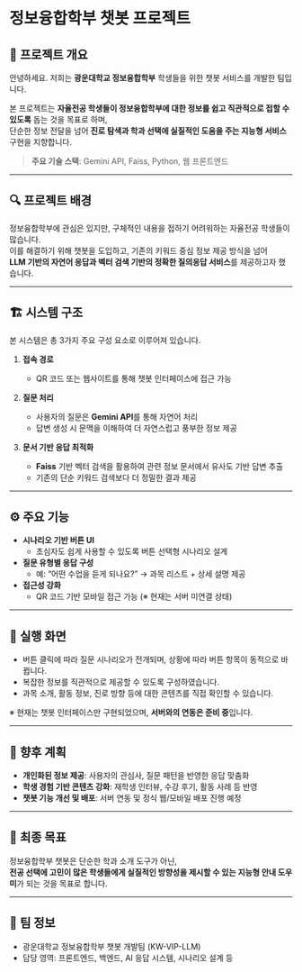 # 정보융합학부 챗봇 프로젝트

## 📌 프로젝트 개요

안녕하세요. 저희는 **광운대학교 정보융합학부** 학생들을 위한 챗봇 서비스를 개발한 팀입니다.

본 프로젝트는 **자율전공 학생들이 정보융합학부에 대한 정보를 쉽고 직관적으로 접할 수 있도록** 돕는 것을 목표로 하며,  
단순한 정보 전달을 넘어 **진로 탐색과 학과 선택에 실질적인 도움을 주는 지능형 서비스** 구현을 지향합니다.

> **주요 기술 스택**: Gemini API, Faiss, Python, 웹 프론트엔드

---

## 🔍 프로젝트 배경

정보융합학부에 관심은 있지만, 구체적인 내용을 접하기 어려워하는 자율전공 학생들이 많습니다.  
이를 해결하기 위해 챗봇을 도입하고, 기존의 키워드 중심 정보 제공 방식을 넘어  
**LLM 기반의 자연어 응답과 벡터 검색 기반의 정확한 질의응답 서비스**를 제공하고자 했습니다.

---

## 🏗️ 시스템 구조

본 시스템은 총 3가지 주요 구성 요소로 이루어져 있습니다.

1. **접속 경로**
   - QR 코드 또는 웹사이트를 통해 챗봇 인터페이스에 접근 가능

2. **질문 처리**
   - 사용자의 질문은 **Gemini API**를 통해 자연어 처리
   - 답변 생성 시 문맥을 이해하여 더 자연스럽고 풍부한 정보 제공

3. **문서 기반 응답 최적화**
   - **Faiss** 기반 벡터 검색을 활용하여 관련 정보 문서에서 유사도 기반 답변 추출
   - 기존의 단순 키워드 검색보다 더 정밀한 결과 제공

---

## ⚙️ 주요 기능

- **시나리오 기반 버튼 UI**
  - 초심자도 쉽게 사용할 수 있도록 버튼 선택형 시나리오 설계
- **질문 유형별 응답 구성**
  - 예: “어떤 수업을 듣게 되나요?” → 과목 리스트 + 상세 설명 제공
- **접근성 강화**
  - QR 코드 기반 모바일 접근 가능 (※ 현재는 서버 미연결 상태)

---

## 📸 실행 화면

- 버튼 클릭에 따라 질문 시나리오가 전개되며, 상황에 따라 버튼 항목이 동적으로 바뀝니다.
- 복잡한 정보를 직관적으로 제공할 수 있도록 구성하였습니다.
- 과목 소개, 활동 정보, 진로 방향 등에 대한 콘텐츠를 직접 확인할 수 있습니다.

※ 현재는 챗봇 인터페이스만 구현되었으며, **서버와의 연동은 준비 중**입니다.

---

## 🚀 향후 계획

- **개인화된 정보 제공**: 사용자의 관심사, 질문 패턴을 반영한 응답 맞춤화
- **학생 경험 기반 콘텐츠 강화**: 재학생 인터뷰, 수강 후기, 활동 사례 등 반영
- **챗봇 기능 개선 및 배포**: 서버 연동 및 정식 웹/모바일 배포 진행 예정

---

## 🎯 최종 목표

정보융합학부 챗봇은 단순한 학과 소개 도구가 아닌,  
**전공 선택에 고민이 많은 학생들에게 실질적인 방향성을 제시할 수 있는 지능형 안내 도우미**가 되는 것을 목표로 합니다.

---

## 👥 팀 정보

- 광운대학교 정보융합학부 챗봇 개발팀 (KW-VIP-LLM)  
- 담당 영역: 프론트엔드, 백엔드, AI 응답 시스템, 시나리오 설계 등
